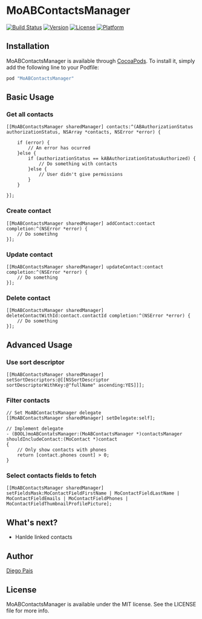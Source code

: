 # MoABContactsManager

[![Build Status](https://api.travis-ci.org/Alterplay/APAddressBook.svg)](https://travis-ci.org/Alterplay/APAddressBook)
[![Version](https://img.shields.io/cocoapods/v/MoABContactsManager.svg?style=flat)](http://cocoapods.org/pods/MoABContactsManager)
[![License](https://img.shields.io/cocoapods/l/MoABContactsManager.svg?style=flat)](http://cocoapods.org/pods/MoABContactsManager)
[![Platform](https://img.shields.io/cocoapods/p/MoABContactsManager.svg?style=flat)](http://cocoapods.org/pods/MoABContactsManager)


## Installation

MoABContactsManager is available through [CocoaPods](http://cocoapods.org). To install
it, simply add the following line to your Podfile:

```ruby
pod "MoABContactsManager"
```

## Basic Usage

### Get all contacts
```
[[MoABContactsManager sharedManager] contacts:^(ABAuthorizationStatus authorizationStatus, NSArray *contacts, NSError *error) {

    if (error) {
        // An error has ocurred
    }else {
        if (authorizationStatus == kABAuthorizationStatusAuthorized) {
            // Do something with contacts
        }else {
            // User didn't give permissions
        }
    }

}];

```

### Create contact

```
[[MoABContactsManager sharedManager] addContact:contact completion:^(NSError *error) {
    // Do sometihng
}];
```

### Update contact

```
[[MoABContactsManager sharedManager] updateContact:contact completion:^(NSError *error) {
    // Do something
}];

```

### Delete contact

```
[[MoABContactsManager sharedManager] deleteContactWithId:contact.contactId completion:^(NSError *error) {
    // Do something
}];

```

## Advanced Usage

### Use sort descriptor

```
[[MoABContactsManager sharedManager] setSortDescriptors:@[[NSSortDescriptor sortDescriptorWithKey:@"fullName" ascending:YES]]];
```

### Filter contacts

```
// Set MoABContactsManager delegate
[[MoABContactsManager sharedManager] setDelegate:self];

// Implement delegate
- (BOOL)moABContatsManager:(MoABContactsManager *)contactsManager shouldIncludeContact:(MoContact *)contact
{
    // Only show contacts with phones
    return [contact.phones count] > 0;
}
```

### Select contacts fields to fetch

```
[[MoABContactsManager sharedManager] setFieldsMask:MoContactFieldFirstName | MoContactFieldLastName | MoContactFieldEmails | MoContactFieldPhones | MoContactFieldThumbnailProfilePicture];
```

## What's next?

* Hanlde linked contacts

## Author

[Diego Pais](https://github.com/diegof29)

## License

MoABContactsManager is available under the MIT license. See the LICENSE file for more info.